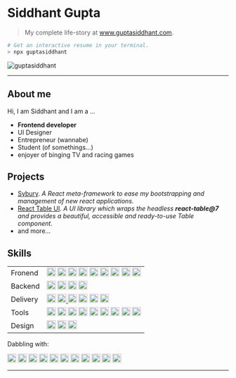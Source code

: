 # Siddhant Gupta

> My complete life-story at www.guptasiddhant.com.

```sh
# Get an interactive resume in your terminal.
> npx guptasiddhant
```

<img  src="https://github-readme-stats.vercel.app/api?username=guptasiddhant&show_icons=true" alt="guptasiddhant" />

---

## About me

Hi, I am Siddhant and I am a ...

- **Frontend developer**
- UI Designer
- Entrepreneur (wannabe)
- Student (of somethings...)
- enjoyer of binging TV and racing games

## Projects

- [Sybury](https://github.com/sybury). _A React meta-framework to ease my bootstrapping and management of new react applications._
- [React Table UI](https://github.com/GuptaSiddhant/react-table-ui). _A UI library which wraps the headless **react-table@7** and provides a beautiful, accessible and ready-to-use Table component._
- and more...

## Skills

<table>
  <tr><td>Fronend</td><td>
    <a title="TypeScript" href="https://www.typescriptlang.org/"><img src="https://cdn.jsdelivr.net/gh/devicons/devicon/icons/typescript/typescript-original.svg" alt="typescript" width="20" height="20" /></a>
    <a title="JavaScript" href="https://developer.mozilla.org/en/JavaScript"><img src="https://cdn.jsdelivr.net/gh/devicons/devicon/icons/javascript/javascript-original.svg" alt="javascript" width="20" height="20" /></a>
    <a title="ReactJS" href="https://reactjs.org"><img src="https://cdn.jsdelivr.net/gh/devicons/devicon/icons/react/react-original.svg" alt="react" width="20" height="20" /></a>
    <a title="Redux" href="https://redux.js.org"><img src="https://cdn.jsdelivr.net/gh/devicons/devicon/icons/redux/redux-original.svg" alt="redux" width="20" height="20"/></a>
    <a title="NextJS" href="https://nextjs.org"><img src="https://cdn.jsdelivr.net/gh/devicons/devicon/icons/nextjs/nextjs-original.svg" alt="nextjs" width="20" height="20" /></a>
    <a title="StorybookJS" href="https://storybook.js.org"><img src="https://cdn.jsdelivr.net/gh/devicons/devicon/icons/storybook/storybook-original.svg" alt="storybook" width="20" height="20" /></a>
    <a title="HTML" href="https://html.spec.whatwg.org"><img src="https://cdn.jsdelivr.net/gh/devicons/devicon/icons/html5/html5-original.svg" alt="HTML5" width="20" height="20"/></a>
    <a title="CSS" href="https://www.w3.org/Style/CSS/Overview.en.html"><img src="https://cdn.jsdelivr.net/gh/devicons/devicon/icons/css3/css3-original.svg" alt="css3" width="20" height="20"/></a>
    <a title="SASS" href="https://sass-lang.com"><img src="https://cdn.jsdelivr.net/gh/devicons/devicon/icons/sass/sass-original.svg" alt="sass" width="20" height="20" /></a>
  </td></tr>
  <tr><td>Backend</td><td>
    <a title="NodeJS" href="https://nodejs.org/"><img src="https://cdn.jsdelivr.net/gh/devicons/devicon/icons/nodejs/nodejs-original.svg" alt="nodejs" width="20" height="20" /><a>
    <a title="GraphQL" href="https://graphql.org"><img src="https://cdn.jsdelivr.net/gh/devicons/devicon/icons/graphql/graphql-plain.svg" alt="graphql" width="20" height="20" /></a>
    <a title="Firebase" href="https://firebase.google.com"><img src="https://cdn.jsdelivr.net/gh/devicons/devicon/icons/firebase/firebase-plain.svg" alt="firebase" width="20" height="20" /></a>
    <a title="Wordpress" href="https://wordpress.org"><img src="https://cdn.jsdelivr.net/gh/devicons/devicon/icons/wordpress/wordpress-original.svg" alt="wordpress" width="20" height="20" /></a>
  </td></tr>
  <tr><td>Delivery</td><td>
    <a title="Bash" href="https://www.gnu.org/software/bash/"><img src="https://cdn.jsdelivr.net/gh/devicons/devicon/icons/bash/bash-original.svg" alt="bash" width="20" height="20"/></a>
    <a title="Markdown" href="https://daringfireball.net/projects/markdown/"><img src="https://cdn.jsdelivr.net/gh/devicons/devicon/icons/markdown/markdown-original.svg" alt="markdown" width="20" height="20"/>
    <a title="Jest" href="https://jestjs.io"><img src="https://cdn.jsdelivr.net/gh/devicons/devicon/icons/jest/jest-plain.svg" alt="jest" width="20" height="20" /></a>
    <a title="Webpack" href="https://webpack.js.org"><img src="https://cdn.jsdelivr.net/gh/devicons/devicon/icons/webpack/webpack-plain.svg" alt="webpack" width="20" height="20" /></a>
    <a title="ESBuild" href="https://esbuild.github.io"><img src="https://styles.redditmedia.com/t5_3q9lyn/styles/communityIcon_zenuji2viqg61.png" alt="esbuild" width="20" height="20" /></a>
    <a title="NPM" href="https://npmjs.com/"><img src="https://cdn.jsdelivr.net/gh/devicons/devicon/icons/npm/npm-original-wordmark.svg" alt="npm" width="20" height="20" /></a>
  </td></tr>
  <tr><td>Tools</td><td>
    <a title="VS Code" href="https://code.visualstudio.com"><img src="https://cdn.jsdelivr.net/gh/devicons/devicon/icons/vscode/vscode-original.svg" alt="vscode" width="20" height="20" /></a>
    <a title="WebStorm" href="https://www.jetbrains.com/webstorm/"><img src="https://upload.wikimedia.org/wikipedia/commons/thumb/c/c0/WebStorm_Icon.svg/1024px-WebStorm_Icon.svg.png" alt="webstorm" width="20" height="20" /></a>
    <a title="Git" href="https://git-scm.com"><img src="https://cdn.jsdelivr.net/gh/devicons/devicon/icons/git/git-original.svg" alt="git" width="20" height="20" /></a>
    <a title="GitHub" href="https://github.com"><img src="https://cdn.jsdelivr.net/gh/devicons/devicon/icons/github/github-original.svg" alt="github" width="20" height="20" /></a>
    <a title="GitLab" href="https://gitlab.com"><img src="https://cdn.jsdelivr.net/gh/devicons/devicon/icons/gitlab/gitlab-original.svg" alt="gitlab" width="20" height="20" /></a>
    <a title="BitBucket" href="https://bitbucket.org"><img src="https://cdn.jsdelivr.net/gh/devicons/devicon/icons/bitbucket/bitbucket-original.svg" alt="bitbucket" width="20" height="20" /></a>
    <a title="Jira" href="https://www.atlassian.com/software/jira"><img src="https://cdn.jsdelivr.net/gh/devicons/devicon/icons/jira/jira-original.svg" alt="jira" width="20" height="20" /></a>
    <a title="AzureDevops" href="https://azure.microsoft.com/en-us/services/devops/"><img src="https://cdn.jsdelivr.net/gh/devicons/devicon/icons/azure/azure-original.svg" alt="azure" width="20" height="20" /></a>
    <a title="Docker" href="https://docker.com"><img src="https://cdn.jsdelivr.net/gh/devicons/devicon/icons/docker/docker-original.svg" alt="docker" width="20" height="20" /></a>
  </td></tr>
  <tr><td>Design</td><td>
    <a title="Figma" href="https://figma.com"><img src="https://cdn.jsdelivr.net/gh/devicons/devicon/icons/figma/figma-original.svg" alt="figma" width="20" height="20" /></a>
    <a title="Sketch" href="https://sketch.com"><img src="https://cdn.jsdelivr.net/gh/devicons/devicon/icons/sketch/sketch-original.svg" alt="sketch" width="20" height="20" /></a>
    <a title="Photoshob" href="https://www.adobe.com/products/photoshop.html"><img src="https://cdn.jsdelivr.net/gh/devicons/devicon/icons/photoshop/photoshop-plain.svg" alt="photoshop" width="20" height="20" /></a>
  </td></tr>
</table>

Dabbling with:

<a title="Python" href="https://www.python.org"><img src="https://cdn.jsdelivr.net/gh/devicons/devicon/icons/python/python-original.svg" alt="python" width="20" height="20" /></a>
<a title="Dart" href="https://dart.dev"><img src="https://cdn.jsdelivr.net/gh/devicons/devicon/icons/dart/dart-original.svg" alt="dart" width="20" height="20" /></a>
<a title="GoLang" href="https://golang.org"><img src="https://cdn.jsdelivr.net/gh/devicons/devicon/icons/go/go-original.svg" alt="go" width="20" height="20" /></a>
<a title="MySQL" href="https://mysql.com"><img src="https://cdn.jsdelivr.net/gh/devicons/devicon/icons/mysql/mysql-original.svg" alt="mysql" width="20" height="20" /></a>
<a title="C++" href="https://isocpp.org" target="_blank"><img src="https://cdn.jsdelivr.net/gh/devicons/devicon/icons/cplusplus/cplusplus-original.svg" alt="c++" width="20" height="20" /></a>
<a title="ClojureScript" href="https://clojurescript.org"><img src="https://cdn.jsdelivr.net/gh/devicons/devicon/icons/clojurescript/clojurescript-original.svg" alt="cclojurescript" width="20" height="20" /></a>
<a title="Deno" href="https://deno.land"><img src="https://cdn.jsdelivr.net/gh/devicons/devicon/icons/denojs/denojs-original.svg" alt="denojs" width="20" height="20" /></a>
<a title="GatsbyJS" href="https://www.gatsbyjs.com"><img src="https://cdn.jsdelivr.net/gh/devicons/devicon/icons/gatsby/gatsby-original.svg" alt="gatsby" width="20" height="20" /></a>
<a title="Django" href="https://www.djangoproject.com"><img src="https://cdn.jsdelivr.net/gh/devicons/devicon/icons/django/django-original.svg" alt="django" width="20" height="20" /></a>
<a title="Flutter" href="https://flutter.dev"><img src="https://cdn.jsdelivr.net/gh/devicons/devicon/icons/flutter/flutter-original.svg" alt="flutter" width="20" height="20" /></a>
<a title="Remix" href="https://remix.run"><img src="https://pbs.twimg.com/profile_images/1425897037602586625/ID6pueIo_400x400.png" alt="Remix" width="20" height="20" /></a>

---

